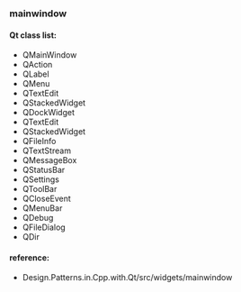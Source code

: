 ### mainwindow

#### Qt class list:
- QMainWindow
- QAction
- QLabel
- QMenu
- QTextEdit
- QStackedWidget
- QDockWidget
- QTextEdit
- QStackedWidget
- QFileInfo
- QTextStream
- QMessageBox
- QStatusBar
- QSettings
- QToolBar
- QCloseEvent
- QMenuBar
- QDebug
- QFileDialog
- QDir

#### reference: 
- Design.Patterns.in.Cpp.with.Qt/src/widgets/mainwindow
